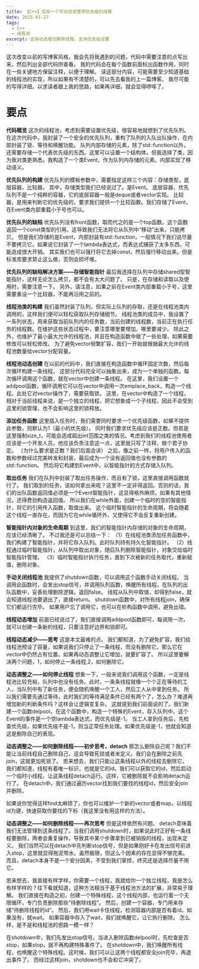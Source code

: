 ```yaml
---
title: 【C++】实现一个可动态调整带优先级的线程
date: 2025-01-27
tags:
  - C++
  - 线程池
excerpt: 支持动态增加删除线程，支持优先级设置
---
```


这次改变以前的写博客风格，我会先将我遇到的问题，代码中需要注意的点写出来，然后列出全部代码供查看。
我的代码会在每个函数前面标出函数作用，同时在一些关键地方保留注释，以便于理解。
读这部分内容，可能需要至少知道基础的线程池的实现，所以如果有不清楚的，可以先去看我的上一篇博客。
我尽可能的写得详细，以求读者跟上我的思路，如果再详细，就会显得啰嗦了。

# 要点

**代码概览**
这次的线程池，考虑到需要设置优先级，很容易地就想到了优先队列。在这次代码中，我封装了一个安全的优先队列，重构了队列的入队出队操作，在内部封装了锁、等待和唤醒功能。
队列内部存储的元素，除了std::function以外，还需要存储一个代表优先级的东西。这里可以设置一个结构体，但我选择了类，因为我对类更熟悉。我构造了一个类Event，作为队列内存储的元素。内部实现了移动语义。

**优先队列的构建**
优先队列的模板参数中，需要指定这样三个内容：存储类型，底层容器，比较器。
其中，存储类型我们已经说过了。是Event。
底层容器，优先队列不是一个纯粹的容器，它的底层容器一般是deque或者vector实现。
比较器，是用来判断它的优先级的，要求我们提供一个比较函数。我们存储了Event，在Event类内部重载小于号也可以。

**优先队列的缺陷**
优先队列没有front函数，取而代之的是一个top函数。这个函数返回一个const类型的引用。这导致我们无法将它从队列中“移动”出来，只能拷贝。
但是我们存储的是Event，内部封装有std::function，一般情况下我们说尽量不要拷贝它。如果说它封装了一个lambda表达式，而表达式捕获了太多东西，可能造成很大开销。
其实我们也可以强行将它去掉const，然后强行移动出来。但是标准库要求禁止这么做，否则会损坏堆。

**优先队列的缺陷解决方案——存储智能指针**
最后我选择在队列中存储shared型智能指针，这样无论怎么拷贝，都不会有太大问题了。
只是，在存储和读取以及使用时，需要注意一下。
另外，请注意，如果之前在Event类内部重载小于号，这里需要重设一个比较器，不能再沿用之前的。

**线程池类的构建**
我们虽然封装了队列，但实际上队列的存取，还是在线程池类内调用的，这样我们便可以轻松获取队列存储细节。
线程池类的成员中，我设置了一系列状态，用来获取当前队列内的任务数，当前创建的线程数，当前正在执行任务的线程数。在维护这些状态过程中，要注意哪里要增加，哪里要减少。
除此之外，也维护了最小最大允许的线程池，并且在构造函数中做了一些处理，如果需要修改可以轻松修改。
为了避免vector频繁扩容，我们一开始就根据最大允许的线程池数量给vector分配容量。

**线程池动态创建**
在以前的代码中，我们直接在构造函数中循环固定次数，然后每次循环构建一条线程。
这部分代码完全可以抽象出来，成为一个单独的函数。每次循环调用这个函数，就在vector中创建一条线程。
在这里，我们设置一个addpool函数，循环调用它可以在vector中调用一次emplace_back，构造一个线程。此处它对vector操作了，需要获取锁。
这里，在vector中构造了一个线程，相对于当前线程来说，是一个独立的线程，把它想象成一个子线程，因此不会受到这里的锁管理，也不会影响这里的锁释放。

**添加任务函数**
这里插入任务时，我们需要同时要求一个优先级函数，如果不提供此参数，则默认为1（最小的优先级）。
同时我们要求优先级应该是正数。但若是这里强制size_t，可能会造成超出int范围之类的情况。考虑到我们的线程池使用者应该是一个开发人员，他应该负责注意这一点，这里就只写了注释，做个君子协定。
（为什么要求是正数？我们后面会讲）
之后，像之前一样，将用户传入的函数和参数经过完美转发和封装，最后成为一个没有返回值也没有参数的std::function。
然后将它构建到Event中，以智能指针的方式存储入队列。

**取出任务**
我们在队列中封装了取出任务操作，而且有了锁，这里直接调用函数就行了。
我们取到的任务，该如何拿出来呢？这里不一定非得返回。否则的话，我们的出队函数返回值必须是一个Event智能指针，这显得格外麻烦，如果有其他情况，还得费劲构造返回值。
所以我们在while外面，创建一个临时的空的智能指针，将它的引用传入函数，取值出来。
这个临时智能指针的生命周期，将会随着这个线程一直存在，而因为它在while循环外，又使得它不会反复重新创建。

**智能指针内对象的生命周期**
到这里，我们的智能指针内存储的对象的生命周期，应该已经清晰了。
不过我还是可以总结一下：
（1）在线程池类添加任务函数中，我们构建了智能指针，并将它存入队列。此时队列持有持久化智能指针。
（2）线程通过临时智能指针，从队列中取出对象，随后队列删除智能指针，对象交给临时智能指针管理。
（3）临时智能指针执行任务，直到下次被新的任务取代，重新赋值，删除对象。

**手动关闭线程池**
我提供了shutdown函数，可以调用这个函数手动关闭线程。
当调用此函数时，会发出stop信号，并调用队列函数，唤醒所有线程。在队列的出队函数中，妥善处理删除逻辑，返回false。
线程从队列中取值，却得到false，就会知道线程池要退出了，直接return。
shutdown函数中，对所有线程join，确保它们都运行完毕。
如果用户忘了调用它，也可以在析构函数中调用，避免出错。

**线程动态增加**
前面已经说过了，我们直接调用addpool函数即可，每调用一次，就可以创建一条新的线程，只要注意好边界和锁即可。

**线程动态减少——思考**
这是本文最难的点。
我们都知道，为了避免扩容，我们给线程池预设了容量，如果说我们只停止了一条线程，而没有删除它。那么它在vector中仍然占有位置。如果再动态调整让它增加，就要扩容了。
所以这里要解决两个问题，1，如何停止一条线程,2，如何删除它。

**动态调整之——如何停止线程**
想象一下，一般来说我们调用这个函数，一定是线程池比较充裕，队列中也没有任务。此时，一条条线程就像一个个正在等待的工人，当队列中有了新任务，便会随机唤醒一个工人，然后工人从中拿到任务。
所以我们需要先通过等待。此时我们的等待满足条件已经有两个了，怎么办？难道再增加新的判断条件吗？这样会让逻辑变复杂。
这就提到我们前面说的了。我们新建一个函数delpool，在这个函数中，构造一个特殊的Event，存入队列中。这个Event的事件是一个空lambda表达式，而优先级是-1。
当工人拿到任务后，先检查优先级，如果优先级不是-1，则当正常任务处理。如果优先级是-1，他就会知道这是删除自己的表现。

**动态调整之——如何删除线程——初步思考，detach**
那怎么删除自己呢？我们不能让当前线程自己删除自己，这会导致死锁或者未定义。我们会在删除之前先join，这就更加死锁了。
思来想去，我们只能让这条线程以外的线程去删除它。
我们都知道，线程有着唯一标识，也就是它的id。我们可以获取它的id，然后启动一个临时小线程，让这条线程detach运行。这样，它被删除就不会影响detach运行了。
在detach中，我们通过遍历vector找到我们要找的线程id，然后安全join并删除。

如果说你觉得这样find太麻烦了，你也可以维护一个新的vector或者map，以线程id为键，快速获取你要找的下标（我这里没有用这样的方法）。

**动态调整之——如何删除线程——再次思考**
但是这样依然有问题。
detach意味着我们无法管理到这条线程了。当我们调用shutdown时，如果说此时正好有一条线程要删除，两者会重复操作，导致其中某个步骤拿到已被销毁的线程，出现未定义。
我们当然可以在detach中先判断stop信号，但是如果刚好卡在发出信号前进入stop，这里就显得拖泥带水。虽然极限，但这么个因素的存在显得不够完美。
而且，detach本身不是一个安分因素，不受到我们掌控，终究还是选择尽量不用它。

思来想去，我直接有样学样。你需要一个线程，我就给你一个独立线程。我是怎么有样学样的？往下看就知道，这种方法相当于基于线程池方法的扩展，非常易于理解。
我们直接在构造之初，创建一个特殊线程，这个线程内部，也运行着一个无限循环，专门负责删除那些“待删除线程”。
然后，创建一个容器，专门用来存储“待删除线程的id”。
然后，我们用wait卡住线程，检测容器内部是否有着id。如果没有，就wait。
如果容器中存入了wait，我们就唤醒它，让它执行删除。
怎么样，是不是和线程池的思路一模一样？

在shotdown中，我们先发出stop信号。当进入删除函数delpool时，先检查是否stop，如果stop，就不再构建特殊事件了。
在shotdown中，我们唤醒所有线程，也唤醒这个特殊线程。这时候，我们可以让这两个线程都安全join完毕，再退出事件了。
而经过这样join，shotdown也不会和它冲突了。

